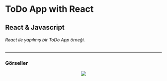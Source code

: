 # ToDo App with React
## React & Javascript
###### React ile yapılmış bir ToDo App örneği.
---
### Görseller

<div align="center">
    <img src=(https://user-images.githubusercontent.com/116477431/222065971-b5109214-1b10-44c0-8b51-8e4da738a2a7.gif) >
</div>
